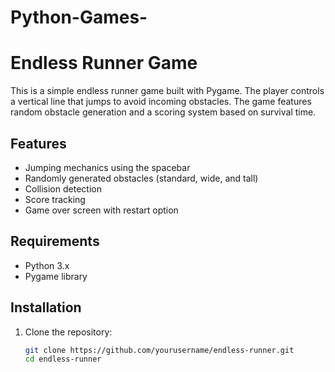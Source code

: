 # Python-Games-
# Endless Runner Game

This is a simple endless runner game built with Pygame. The player controls a vertical line that jumps to avoid incoming obstacles. The game features random obstacle generation and a scoring system based on survival time.

## Features

- Jumping mechanics using the spacebar
- Randomly generated obstacles (standard, wide, and tall)
- Collision detection
- Score tracking
- Game over screen with restart option

## Requirements

- Python 3.x
- Pygame library

## Installation

1. Clone the repository:
   ```bash
   git clone https://github.com/yourusername/endless-runner.git
   cd endless-runner

